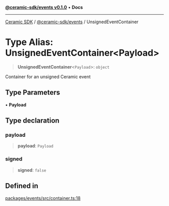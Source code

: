 [**@ceramic-sdk/events v0.1.0**](../README.md) • **Docs**

***

[Ceramic SDK](../../../README.md) / [@ceramic-sdk/events](../README.md) / UnsignedEventContainer

# Type Alias: UnsignedEventContainer\<Payload\>

> **UnsignedEventContainer**\<`Payload`\>: `object`

Container for an unsigned Ceramic event

## Type Parameters

• **Payload**

## Type declaration

### payload

> **payload**: `Payload`

### signed

> **signed**: `false`

## Defined in

[packages/events/src/container.ts:18](https://github.com/ceramicstudio/ceramic-sdk/blob/2df74ee449b4c48a3a1f531066c64854fe2dc5dd/packages/events/src/container.ts#L18)
